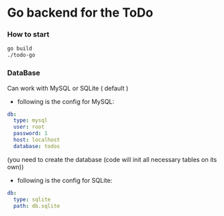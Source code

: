 Go backend for the ToDo
==================

### How to start

```bash
go build
./todo-go
```


### DataBase 

Can work with MySQL or SQLite ( default )

- following is the config for MySQL:
```yaml
db:
  type: mysql
  user: root
  password: 1
  host: localhost
  database: todos
```
(you need to create the database (code will init all necessary tables on its own))

- following is the config for SQLite:
```yaml
db:
  type: sqlite
  path: db.sqlite
```
